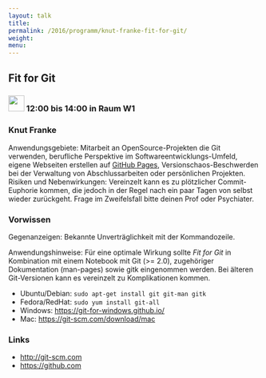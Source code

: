 ```yaml
---
layout: talk
title:
permalink: /2016/programm/knut-franke-fit-for-git/
weight:
menu:
---
```

## Fit for Git

### <img height = "32" src="../../../images/workshop.svg"> 12:00 bis 14:00 in Raum W1

### Knut Franke

Anwendungsgebiete: Mitarbeit an OpenSource-Projekten die Git verwenden, berufliche Perspektive im Softwareentwicklungs-Umfeld, eigene Webseiten erstellen auf [GitHub Pages](https://pages.github.com/), Versionschaos-Beschwerden bei der Verwaltung von Abschlussarbeiten oder persönlichen Projekten. 
Risiken und Nebenwirkungen: Vereinzelt kann es zu plötzlicher Commit-Euphorie kommen, die jedoch in der Regel nach ein paar Tagen von selbst wieder zurückgeht. Frage im Zweifelsfall bitte deinen Prof oder Psychiater.

### Vorwissen

Gegenanzeigen: Bekannte Unverträglichkeit mit der Kommandozeile.

Anwendungshinweise: Für eine optimale Wirkung sollte *Fit for Git* in Kombination mit einem Notebook mit Git (>= 2.0), zugehöriger Dokumentation (man-pages) sowie gitk eingenommen werden. Bei älteren Git-Versionen kann es vereinzelt zu Komplikationen kommen.

- Ubuntu/Debian: `sudo apt-get install git git-man gitk`
- Fedora/RedHat: `sudo yum install git-all`
- Windows: <a href="https://git-for-windows.github.io/" target="_blank">https://git-for-windows.github.io/</a>
- Mac: <a href="https://git-scm.com/download/mac" target="_blank">https://git-scm.com/download/mac</a>

### Links

- <a href="http://git-scm.com" target="_blank">http://git-scm.com</a>
- <a href="https://github.com" target="_blank">https://github.com</a>
